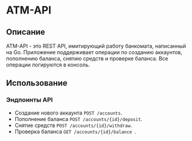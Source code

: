 # ATM-API

## Описание

ATM-API - это REST API, имитирующий работу банкомата, написанный на Go. Приложение поддерживает операции по созданию аккаунтов, пополнению баланса, снятию средств и проверке баланса. Все операции логируются в консоль.

## Использование

### Эндпоинты API

- Создание нового аккаунта `POST /accounts`.
- Пополнение баланса `POST /accounts/{id}/deposit`.
- Снятие средств `POST /accounts/{id}/withdraw`.
- Проверка баланса `GET /accounts/{id}/balance `.
